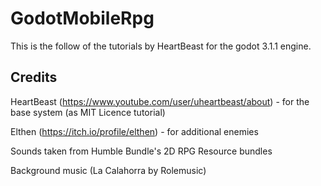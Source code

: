 # GodotMobileRpg

This is the follow of the tutorials by HeartBeast for the godot 3.1.1 engine.

Credits
-----------------------------------------
HeartBeast (https://www.youtube.com/user/uheartbeast/about) - for the base system (as MIT Licence tutorial)

Elthen (https://itch.io/profile/elthen) - for additional enemies

Sounds taken from Humble Bundle's 2D RPG Resource bundles

Background music (La Calahorra by Rolemusic)